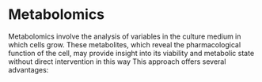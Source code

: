 # Metabolomics
Metabolomics involve the analysis of variables in the culture medium in which cells grow. These metabolites, which reveal the pharmacological function of the cell, may provide insight into its viability and metabolic state without direct intervention in this way This approach offers several advantages:
